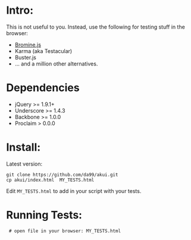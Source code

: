 
Intro:
=====

This is not useful to you. Instead, use the following for testing
stuff in the browser:

  * [Bromine.js](http://cheggeng.github.io/Bromine/)
  * Karma (aka Testacular)
  * Buster.js
  * ... and a million other alternatives.

Dependencies
============

  * jQuery >= 1.9.1+
  * Underscore >= 1.4.3
  * Backbone >= 1.0.0
  * Proclaim > 0.0.0

Install:
========

Latest version:

    git clone https://github.com/da99/akui.git
    cp akui/index.html  MY_TESTS.html

Edit `MY_TESTS.html` to add in your script with your tests.

Running Tests:
=============

     # open file in your browser: MY_TESTS.html





